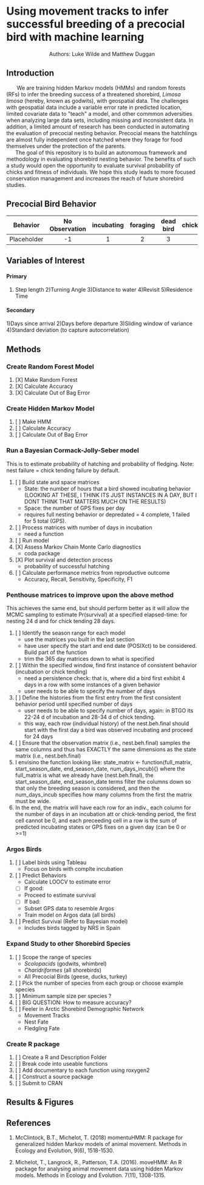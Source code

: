 # Using movement tracks to infer successful breeding of a precocial bird with machine learning
<center> Authors: Luke Wilde and Matthew Duggan </center>


## Introduction

&nbsp;&nbsp;&nbsp;&nbsp;&nbsp;&nbsp; We are training hidden Markov models (HMMs) and random forests (RFs) to infer the breeding success of a threatened shorebird, *Limosa limosa* (hereby, known as godwits), with geospatial data. The challenges with geospatial data include a variable error rate in predicted location, limited covariate data to "teach" a model, and other commmon adversities when analyzing large data sets, including missing and inconsistent data. In addition, a limited amount of research has been conducted in automating the evaluation of precocial nesting behavior. Precocial means the hatchlings are almost fully independent once hatched where they forage for food themselves under the protection of the parents. <br/>
&nbsp;&nbsp;&nbsp;&nbsp;&nbsp;&nbsp;The goal of this repository is to build an autonomous framework and methodology in evaluating shorebird nesting behavior. The benefits of such a study would open the opportunity to evaluate survival probability of chicks and fitness of individuals. We hope this study leads to more focused conservation management and increases the reach of future shorebird studies. 

## Precocial Bird Behavior

|   Behavior  | No Observation | incubating  | foraging | dead bird | chicktending | migrating |
| :---------: | :------------: | :---------: | :------: | :-------: | :----------: | :-------: |
| Placeholder |       -1       |      1      |     2    |     3     |      4       |      5    |

## Variables of Interest

#### Primary

1) Step length 2)Turning Angle 3)Distance to water 4)Revisit 5)Residence Time

#### Secondary

1)Days since arrival 2)Days before departure 3)Sliding window of variance 4)Standard deviation (to capture autocorrelation)

## Methods

### Create Random Forest Model
1. [X] Make Random Forest 
2. [X] Calculate Accuracy
3. [X] Calculate Out of Bag Error

### Create Hidden Markov Model
1. [ ] Make HMM
2. [ ] Calculate Accuracy
3. [ ] Calculate Out of Bag Error

### Run a Bayesian Cormack-Jolly-Seber model 
This is to estimate probability of hatching and probability of fledging. Note: nest failure = chick tending failure by default.
1. [ ] Build state and space matrices
   - State: the number of hours that a bird showed incubating behavior (LOOKING AT THESE, I THINK ITS JUST INSTANCES IN A DAY, BUT I DONT THINK THAT MATTERS MUCH ON THE RESULTS)
   - Space: the number of GPS fixes per day
   - requires full nesting behavior or depredated = 4 complete, 1 failed for 5 total (GPS).
2. [ ] Process matrices with number of days in incubation
   - need a function
3. [ ] Run model
4. [X] Assess Markov Chain Monte Carlo diagnostics
   - coda package
5. [X] Plot survival and detection process
   - probability of successful hatching 
6. [ ] Calculate performance metrics from reproductive outcome
   - Accuracy, Recall, Sensitivity, Specificity, F1

### Penthouse matrices to improve upon the above method
This achieves the same end, but should perform better as it will allow the MCMC sampling to estimate Pr(survival) at a specified elapsed-time: for nesting 24 d and for chick tending 28 days. 
1. [ ] Identify the season range for each model
   - use the matrices you built in the last section
   - have user specify the start and end date (POSIXct) to be considered. Build part of the function
   - trim the 365 day matrices down to what is specified 
2. [ ] Within the specified window, find first instance of consistent behavior (incubation or chick tending)
   - need a persistence check: that is, where did a bird first exhibit 4 days in a row with some instances of a given behavior
   - user needs to be able to specify the number of days
3. [ ] Define the histories from the first entry from the first consistent behavior period until specified number of days 
   - user needs to be able to specify number of days, again: in BTGO its 22-24 d of incubation and 28-34 d of chick tending.
   - this way, each row (individual history) of the nest.beh.final should start with the first day a bird was observed incubating and proceed for 24 days
4. [ ] Ensure that the observation matrix (i.e., nest.beh.final) samples the same columns and thus has EXACTLY the same dimensions as the state matrix (i.e., nest.beh.final)
5. I envisino the function looking like: state_matrix <- function(full_matrix, start_season_date, end_season_date, num_days_incub){} where the full_matrix is what we already have (nest.beh.final), the start_season_date, end_season_date terms filter the columns down so that only the breeding season is considered, and then the num_days_incub specifies how many columns from the first the matrix must be wide.
6. In the end, the matrix will have each row for an indiv., each column for the number of days in an incubation att or chick-tending period, the first cell cannot be 0, and each preceeding cell in a row is the sum of predicted incubating states or GPS fixes on a given day (can be 0 or >=1) 


### Argos Birds
1. [ ] Label birds using Tableau
   - Focus on birds with complte incubation
2. [ ] Predict Behaviors
   - Calculate LOOCV to estimate error
   - [ ] If good:
    - Proceed to estimate survival
   - [ ] If bad:
    - Subset GPS data to resemble Argos
    - Train model on Argos data (all birds)
3. [ ] Predict Survival (Refer to Bayesian model)
   - Includes birds tagged by NRS in Spain

### Expand Study to other Shorebird Species
1. [ ] Scope the range of species
   - *Scolopacids* (godwits, whimbrel)
   - *Charidriformes* (all shorebirds)
   - All Precocial Birds (geese, ducks, turkey)
2. [ ] Pick the number of species from each group or choose example species
3. [ ] Minimum sample size per species ?
4. [ ] BIG QUESTION: How to measure accuracy?
5. [ ] Feeler in Arctic Shorebird Demographic Network
   - Movement Tracks
   - Nest Fate
   - Fledgling Fate

### Create R package
1. [ ] Create a R and Description Folder
2. [ ] Break code into useable functions
3. [ ] Add documentary to each function using roxygen2
4. [ ] Construct a source package
5. [ ] Submit to CRAN


## Results & Figures



## References

1. McClintock, B.T., Michelot, T. (2018) momentuHMM: R package for generalized hidden Markov models of animal movement. Methods in Ecology and Evolution, 9(6), 1518-1530.

2. Michelot, T., Langrock, R., Patterson, T.A. (2016). moveHMM: An R package for analysing animal movement data using hidden Markov models. Methods in Ecology and Evolution. 7(11), 1308-1315.

